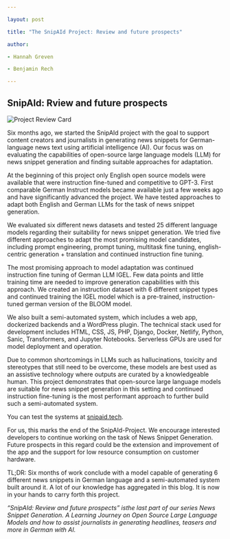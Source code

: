 ```yaml
---

layout: post

title: "The SnipAId Project: Review and future prospects"

author:

- Hannah Greven

- Benjamin Rech 

---
```




## SnipAId: Rview and future prospects




![Project Review Card](https://user-images.githubusercontent.com/36483428/233427494-bed1255f-a242-40d8-a406-93b6c82ec1f2.jpg)

Six months ago, we started the SnipAId project with the goal to support content creators and journalists in generating news snippets for German-language news text using artificial intelligence (AI). Our focus was on evaluating the capabilities of open-source large language models (LLM) for news snippet generation and finding suitable approaches for adaptation. 

At the beginning of this project only English open source models were available that were instruction fine-tuned and competitive to GPT-3. First comparable German Instruct models became available just a few weeks ago and have significantly advanced the project. We have tested approaches to adapt both English and German LLMs for the task of news snippet generation.

We evaluated six different news datasets and tested 25 different language models regarding their suitability for news snippet generation. We tried five different approaches to adapt the most promising model candidates, including prompt engineering, prompt tuning, multitask fine tuning, english-centric generation + translation and continued instruction fine tuning.

The most promising approach to model adaptation was continued instruction fine tuning of German LLM IGEL. Few data points and little training time are needed to improve generation capabilities with this approach. We created an instruction dataset with 6 different snippet types and continued training the IGEL model which is a pre-trained, instruction-tuned german version of the BLOOM model. 

We also built a semi-automated system, which includes a web app, dockerized backends and a WordPress plugin. The technical stack used for development includes HTML, CSS, JS, PHP, Django, Docker, Netlify, Python, Sanic, Transformers, and Jupyter Notebooks. Serverless GPUs are used for model deployment and operation.

Due to common shortcomings in LLMs such as hallucinations, toxicity and stereotypes that still need to be overcome, these models are best used as an assistive technology where outputs are curated by a knowledgeable human. This project demonstrates that open-source large language models are suitable for news snippet generation in this setting and continued instruction fine-tuning is the most performant approach to further build such a semi-automated system. 

You can test the systems at [snipaid.tech](https://snipaid.tech).

For us, this marks the end of the SnipAId-Project. We encourage interested developers to continue working on the task of News Snippet Generation. Future prospects in this regard could be the extension and improvement of the app and the support for low resource consumption on customer hardware.

TL;DR: Six months of work conclude with a model capable of generating 6 different news snippets in German language and a semi-automated system built around it. A lot of our knowledge has aggregated in this blog. It is now in your hands to carry forth this project.

*“SnipAId: Review and future prospects” isthe last part of our series News Snippet Generation. A Learning Journey on Open Source Large Language Models and how to assist journalists in generating headlines, teasers and more in German with AI.*








